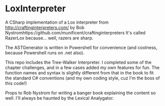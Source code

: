 # LoxInterpreter

A CSharp implementation of a Lox interpreter from http://craftinginterpreters.com/ by Bob Nystromhttps://github.com/munificent/craftinginterpreters
It's called RazerLox because... well, razers are sharp.

The ASTGenerator is written in Powershell for convenience (and coolness, because Powershell runs on .net also).

This repo includes the Tree-Walker Interpreter. I completed some of the chapter challenges, and in a few cases added my own features for fun. The function names and syntax is slightly different from that in the book to fit the standard C# conventions (and my own coding style, cuz I'm the boss of this code!)

Props to Rob Nystrom for writing a banger book explaining the content so well. I'll always be haunted by the Lexical Analygator.
